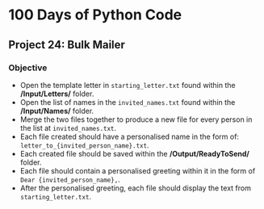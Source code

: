 # 100 Days of Python Code

## Project 24: Bulk Mailer

### Objective

* Open the template letter in `starting_letter.txt` found within the **/Input/Letters/** folder.
* Open the list of names in the `invited_names.txt` found within the **/Input/Names/** folder.
* Merge the two files together to produce a new file for every person in the list at `invited_names.txt`.
* Each file created should have a personalised name in the form of: `letter_to_{invited_person_name}.txt`.
* Each created file should be saved within the **/Output/ReadyToSend/** folder.
* Each file should contain a personalised greeting within it in the form of `Dear {invited_person_name},`.
* After the personalised greeting, each file should display the text from `starting_letter.txt`.
